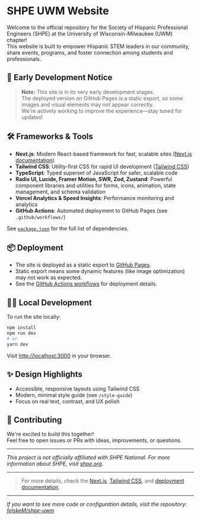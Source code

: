 # SHPE UWM Website

Welcome to the official repository for the Society of Hispanic Professional Engineers (SHPE) at the University of Wisconsin-Milwaukee (UWM) chapter!  
This website is built to empower Hispanic STEM leaders in our community, share events, programs, and foster connection among students and professionals.

## 🚧 Early Development Notice

> **Note:** This site is in its very early development stages.  
> The deployed version on GitHub Pages is a static export, so some images and visual elements may not appear correctly.  
> We're actively working to improve the experience—stay tuned for updates!

## 🛠️ Frameworks & Tools

- **Next.js**: Modern React-based framework for fast, scalable sites ([Next.js documentation](https://nextjs.org/docs))
- **Tailwind CSS**: Utility-first CSS for rapid UI development ([Tailwind CSS](https://tailwindcss.com))
- **TypeScript**: Typed superset of JavaScript for safer, scalable code
- **Radix UI, Lucide, Framer Motion, SWR, Zod, Zustand**: Powerful component libraries and utilities for forms, icons, animation, state management, and schema validation
- **Vercel Analytics & Speed Insights**: Performance monitoring and analytics
- **GitHub Actions**: Automated deployment to GitHub Pages (see `.github/workflows/`)

See [`package.json`](https://github.com/felskeM/shpe-uwm/blob/main/package.json) for the full list of dependencies.

## 📦 Deployment

- The site is deployed as a static export to [GitHub Pages](https://felskem.github.io/shpe-uwm/).
- Static export means some dynamic features (like image optimization) may not work as expected.
- See the [GitHub Actions workflows](https://github.com/felskeM/shpe-uwm/tree/main/.github/workflows) for deployment details.

## 🧑‍💻 Local Development

To run the site locally:

```bash
npm install
npm run dev
# or
yarn dev
```

Visit [http://localhost:3000](http://localhost:3000) in your browser.

## ✨ Design Highlights

- Accessible, responsive layouts using Tailwind CSS
- Modern, minimal style guide (see `/style-guide`)
- Focus on real text, contrast, and UX polish

## 📢 Contributing

We're excited to build this together!  
Feel free to open issues or PRs with ideas, improvements, or questions.

---

*This project is not officially affiliated with SHPE National. For more information about SHPE, visit [shpe.org](https://shpe.org).*

---

> For more details, check the [Next.js](https://nextjs.org/), [Tailwind CSS](https://tailwindcss.com), and [deployment documentation](https://nextjs.org/docs/app/building-your-application/deploying).

---

_If you want to see more code or configuration details, visit the repository: [felskeM/shpe-uwm](https://github.com/felskeM/shpe-uwm)_
